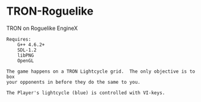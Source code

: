 TRON-Roguelike
==============

TRON on Roguelike EngineX

	Requires:
		G++ 4.6.2+
		SDL-1.2
		libPNG
		OpenGL

	The game happens on a TRON Lightcycle grid.  The only objective is to box
	your opponents in before they do the same to you.

	The Player's lightcycle (blue) is controlled with VI-keys.
